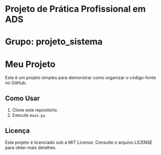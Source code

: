 # Projeto de Prática Profissional em ADS 
# Grupo: projeto_sistema

# Meu Projeto

Este é um projeto simples para demonstrar como organizar o código-fonte no GitHub.

## Como Usar

1. Clone este repositório.
2. Execute `main.py`.

## Licença

Este projeto é licenciado sob a MIT License. Consulte o arquivo LICENSE para obter mais detalhes.

